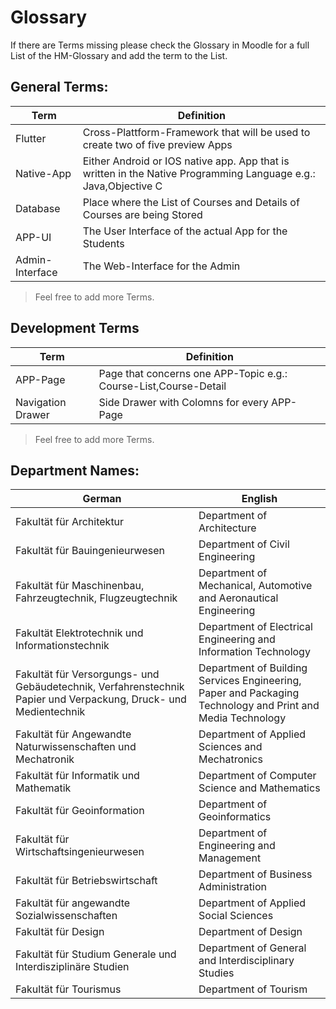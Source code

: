 Glossary
========

If there are Terms missing please check the Glossary in Moodle for a full List of the HM-Glossary and add the term to the List.

## General Terms:

|               Term                |               Definition                |
|-----------------------------------|-----------------------------------------|
|Flutter|Cross-Plattform-Framework that will be used to create two of five preview Apps|
|Native-App|Either Android or IOS native app. App that is written in the Native Programming Language e.g.: Java,Objective C|
|Database|Place where the List of Courses and Details of Courses are being Stored|
|APP-UI|The User Interface of the actual App for the Students|
|Admin-Interface| The Web-Interface for the Admin|

> Feel free to add more Terms.


## Development Terms

|Term|Definition|
|---|---|
|APP-Page|Page that concerns one APP-Topic e.g.: Course-List,Course-Detail|
|Navigation Drawer|Side Drawer with Colomns for every APP-Page|

> Feel free to add more Terms.

## Department Names:

|               German              |                   English               |
|-----------------------------------|-----------------------------------------|
|Fakultät für Architektur|Department of Architecture|
|Fakultät für Bauingenieurwesen|Department of Civil Engineering|
|Fakultät für Maschinenbau, Fahrzeugtechnik, Flugzeugtechnik|Department of Mechanical, Automotive and Aeronautical Engineering|
|Fakultät Elektrotechnik und Informationstechnik|Department of Electrical Engineering and Information Technology|
|Fakultät für Versorgungs- und Gebäudetechnik, Verfahrenstechnik Papier und Verpackung, Druck- und Medientechnik|Department of Building Services Engineering, Paper and Packaging Technology and Print and Media Technology|
|Fakultät für Angewandte Naturwissenschaften und Mechatronik|Department of Applied Sciences and Mechatronics|
|Fakultät für Informatik und Mathematik|Department of Computer Science and Mathematics|
|Fakultät für Geoinformation|Department of Geoinformatics|
|Fakultät für Wirtschaftsingenieurwesen|Department of Engineering and Management|
|Fakultät für Betriebswirtschaft|Department of Business Administration|
|Fakultät für angewandte Sozialwissenschaften|Department of Applied Social Sciences|
|Fakultät für Design|Department of Design|
|Fakultät für Studium Generale und Interdisziplinäre Studien|Department of General and Interdisciplinary Studies|
|Fakultät für Tourismus|Department of Tourism|





